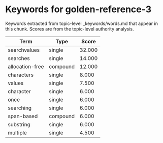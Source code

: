 # Keywords for golden-reference-3

Keywords extracted from topic-level _keywords/words.md that appear in this chunk.
Scores are from the topic-level authority analysis.

| Term | Type | Score |
|------|------|-------|
| searchvalues | single | 32.000 |
| searches | single | 14.000 |
| allocation-free | compound | 12.000 |
| characters | single | 8.000 |
| values | single | 7.500 |
| character | single | 6.000 |
| once | single | 6.000 |
| searching | single | 6.000 |
| span-based | compound | 6.000 |
| substring | single | 6.000 |
| multiple | single | 4.500 |
